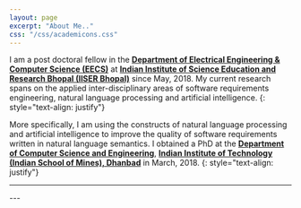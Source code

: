 ```yaml
---
layout: page
excerpt: "About Me.."
css: "/css/academicons.css"
---
```


I am a post doctoral fellow in the **[Department of Electrical Engineering & Computer Science (EECS)](https://eecs.iiserb.ac.in/)** at **[Indian Institute of Science Education and Research Bhopal (IISER Bhopal)](https://www.iiserb.ac.in/)** since May, 2018. My current research spans on the applied inter-disciplinary areas of software requirements engineering, natural language processing and artificial intelligence. 
{: style="text-align: justify"}

More specifically, I am using the constructs of natural language processing and artificial intelligence to improve the quality of software requirements written in natural language semantics. I obtained a PhD at the **[Department of Computer Science and Engineering](https://www.iitism.ac.in/index.php/Departments/dept_cse)**, **[Indian Institute of Technology (Indian School of Mines), Dhanbad](https://www.iitism.ac.in/)** in March, 2018. 
{: style="text-align: justify"}

---
<div style="text-align: left">
<a target="_blank" href="https://scholar.google.co.in/citations?user=J5u1v6QAAAAJ&hl=en"><span class="ai ai-google-scholar ai-lg" style="color:#000000" aria-hidden="true"></span></a> <a target="_blank" href="https://dblp.uni-trier.de/pid/143/7257.html?q=author%3DSiba_Mishra"><span class="ai ai-dblp ai-lg" style="color:#000000" aria-hidden="true"></span></a> <a target="_blank" href="https://dl.acm.org/profile/87958799257"><span class="ai ai-acmdl-square ai-lg" style="color:#000000" aria-hidden="true"></span></a> <a target="_blank" href="https://orcid.org/0000-0002-9893-595X"><span class="ai orcid-square ai-lg" style="color:#000000" aria-hidden="true"></span></a> <a target="_blank" href="https://www.scopus.com/authid/detail.uri?authorId=57200330225"><span class="ai scopus-square ai-lg" style="color:#000000" aria-hidden="true"></span></a>
</div>
---
